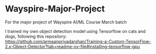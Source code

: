 # Wayspire-Major-Project
For the major project of Wayspire AI/ML Course March batch

I trained my own object detection model using Tensorflow on cats and dogs, following this repository: https://github.com/armaanpriyadarshan/Training-a-Custom-TensorFlow-2.x-Object-Detector?tab=readme-ov-file#installing-tensorflow-gpu
